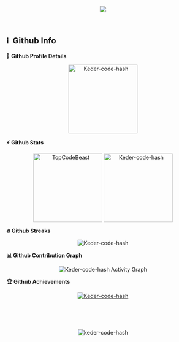 <p align="center"> 
<img src="https://media.giphy.com/media/3o7bu6KDIpS4OFRP6o/giphy.gif"></img>
</p>

</br> 
 

<!-- ![Keder-code-hash's GitHub stats](https://github-readme-stats.vercel.app/api?username=keder-code-hash&show_icons=true&theme=radical) [![Top Langs](https://github-readme-stats.vercel.app/api/top-langs/?username=keder-code-hash&layout=compact)](https://github.com/keder-code-hash/github-readme-stats) -->

<h2>ℹ️ &nbsp;Github Info</h2>
	
  <summary><b>🔎 Github Profile Details</b></summary>
<p align="center"><img height="180em" src="https://github-profile-summary-cards.vercel.app/api/cards/profile-details?username=Keder-code-hash&theme=github_dark" alt="Keder-code-hash" align = "center"/></p>

  <summary><b>⚡ Github Stats</b></summary>
<p align="center"><img height="180em" src="https://github-readme-stats.vercel.app/api?username=Keder-code-hash&hide_border=true&count_private=true&show_icons=true&theme=radical" alt="TopCodeBeast" align = "center"/>
<img height="180em" src="https://github-readme-stats.vercel.app/api/top-langs?username=Keder-code-hash&show_icons=true&locale=en&layout=compact&hide_border=true&theme=radical" alt="Keder-code-hash" align = "center"/></p>

 <summary><b>🔥 Github Streaks</b></summary>
<p align="center"><img src="https://github-readme-streak-stats.herokuapp.com/?user=Keder-code-hash&theme=black-ice&hide_border=true&stroke=0000&background=0D1117&ring=e05397&fire=e05397&currStreakLabel=e05397" alt="Keder-code-hash" /></p>

<summary><b>📊 Github Contribution Graph</b></summary>
<p align="center"<a href="#"><img alt="Keder-code-hash Activity Graph" src="https://activity-graph.herokuapp.com/graph?username=Keder-code-hash&bg_color=0D1117&color=e05397&line=e05397&point=FFFFFF&hide_border=true&" /></a></p>
<!-- </details>
<details>    -->
 <summary><b>🏆 Github Achievements</b></summary>
<p align="center"> <a href="https://github.com/Keder-code-hash"><img src="https://github-profile-trophy.vercel.app/?username=Keder-code-hash&margin-w=5&theme=radical" alt="Keder-code-hash" /></a> </p>

<br>
<br>
<br>

<p align="center"> <img src="https://komarev.com/ghpvc/?username=keder-code-hash&label=Profile%20views&color=0e75b6&style=flat" alt="keder-code-hash" /> </p>
